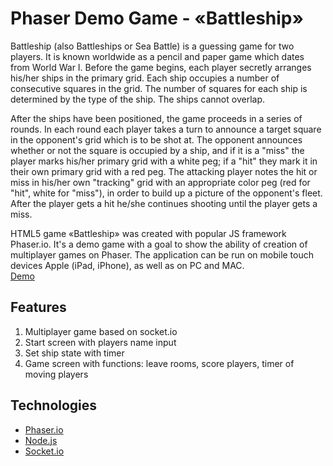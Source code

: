 Phaser Demo Game - «Battleship»
====================================================

Battleship (also Battleships or Sea Battle) is a guessing game for two players. It is known worldwide as a pencil and paper game which dates from World War I. Before the game begins, each player secretly arranges his/her ships in the primary grid. Each ship occupies a number of consecutive squares in the grid. The number of squares for each ship is determined by the type of the ship. The ships cannot overlap.

After the ships have been positioned, the game proceeds in a series of rounds. In each round each player takes a turn to announce a target square in the opponent's grid which is to be shot at. The opponent announces whether or not the square is occupied by a ship, and if it is a "miss" the player marks his/her primary grid with a white peg; if a "hit" they mark it in their own primary grid with a red peg. The attacking player notes the hit or miss in his/her own "tracking" grid with an appropriate color peg (red for "hit", white for "miss"), in order to build up a picture of the opponent's fleet. After the player gets a hit he/she continues shooting until the player gets a miss. 

HTML5 game «Battleship» was created with popular JS framework Phaser.io. It's a demo game with a goal to show the  ability of creation of multiplayer games on Phaser. The application can be run on mobile touch devices Apple (iPad, iPhone), as well as on PC and MAC. 
</br>[Demo](https://nixsolutions.github.io/demo-phaser-battleship/)

Features
--------
1. Multiplayer game based on socket.io
2. Start screen with players name input
3. Set ship state with timer
4. Game screen with functions: leave rooms, score players, timer of moving players

Technologies
------------

* [Phaser.io](https://phaser.io/)
* [Node.js](https://nodejs.org/)
* [Socket.io](http://socket.io/)
